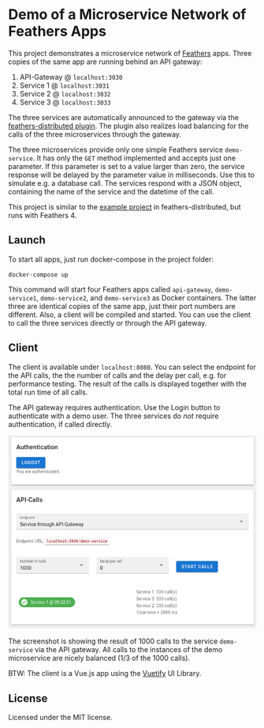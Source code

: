 # Demo of a Microservice Network of Feathers Apps

This project demonstrates a microservice network of [Feathers](https://feathersjs.com/) apps. Three copies of the same app are running behind an API gateway:

1. API-Gateway @ ``localhost:3030``
2. Service 1 @ ``localhost:3031``
3. Service 2 @ ``localhost:3032``
4. Service 3 @ ``localhost:3033``

The three services are automatically announced to the gateway via the 
[feathers-distributed plugin](https://github.com/kalisio/feathers-distributed). 
The plugin also realizes load balancing for the calls of the three microservices through the gateway.

The three microservices provide only one simple Feathers service ``demo-service``. It has only the ``GET`` method implemented and accepts just one parameter. If this parameter is set to a value larger than zero, the service response will be delayed by the parameter value in milliseconds. Use this to simulate e.g. a database call. The services respond with a JSON object, containing the name of the service and the datetime of the call. 

This project is similar to the [example project](https://github.com/kalisio/feathers-distributed/tree/master/example) in feathers-distributed, but runs with Feathers 4.


## Launch

To start all apps, just run docker-compose in the project folder:

```
docker-compose up
```

This command will start four Feathers apps called ``api-gateway``, ``demo-service1``, ``demo-service2``, and ``demo-service3`` as Docker containers. The latter three are identical copies of the same app, just their port numbers are different. Also, a client will be compiled and started. You can use the client to call the three services directly or through the API gateway.

## Client 

The client is available under ``localhost:8080``. You can select the endpoint for the API calls, the the number of calls and the delay per call, e.g. for performance testing. The result of the calls is displayed together with the total run time of all calls. 

The API gateway requires authentication. Use the Login button to authenticate with a demo user.
The three services do *not* require authentication, if called directly.

![Screenshot of the client.](screenshot.png)

The screenshot is showing the result of 1000 calls to the service ``demo-service`` via the API gateway. All calls to the instances of the demo microservice are nicely balanced (1/3 of the 1000 calls).

BTW: The client is a Vue.js app using the [Vuetify](https://vuetifyjs.com/) UI Library.

## License

Licensed under the MIT license.
